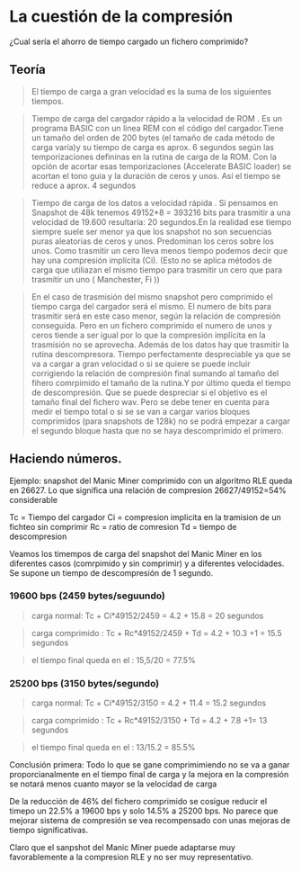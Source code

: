 # La cuestión de la compresión #


¿Cual sería el ahorro de tiempo cargado un fichero comprimido?


## Teoría ##


> El tiempo de carga a gran velocidad es la suma de los siguientes tiempos.

> Tiempo de carga del cargador rápido a la velocidad de ROM . Es un programa BASIC con un linea REM con el código del cargador.Tiene un tamaño del orden de 200 bytes (el tamaño de cada método de carga  varía)y su tiempo de carga es aprox. 6 segundos según las temporizaciones defininas en la rutina de carga de la ROM. Con la opción de acortar esas temporizaciones (Accelerate BASIC loader) se acortan el tono guia y la duración de ceros y unos. Así el tiempo se reduce a aprox. 4 segundos

> Tiempo de carga de los datos a velocidad rápida . Si pensamos en Snapshot de 48k  tenemos  49152\*8 = 393216 bits para trasmitir a una velocidad de 19.600 resultaría: 20 segundos.En la realidad ese tiempo siempre suele ser menor ya que los snapshot no son secuencias puras aleatorias de ceros y unos. Predominan los ceros sobre los unos. Como trasmitir un cero lleva menos tiempo podemos decir que hay una compresión implícita (Ci). (Esto no se aplica métodos de carga que utiliazan el mismo tiempo para trasmitir un cero que para trasmitir un uno ( Manchester, Fi ))

> En el caso de trasmisión del mismo snapshot pero comprimido el tiempo carga del cargador será el mismo. El numero de bits para trasmitir será en este caso menor, según la relación de compresión conseguida. Pero en un fichero comprimido el numero de unos y ceros tiende a ser igual por lo que la compresión implícita en la trasmisión no se aprovecha. Además de los datos hay que trasmitir la rutina descompresora. Tiempo perfectamente despreciable ya que se va a cargar a gran velocidad o si se quiere se puede incluir corrigiendo la relación de compresión final sumando al tamaño del fihero comrpimido el tamaño de la rutina.Y por último queda el tiempo de descompresión. Que se puede despreciar si el objetivo es el tamaño final del fichero wav. Pero se debe tener en cuenta para medir el tiempo total o si se se van a cargar varios bloques comprimidos (para snapshots de 128k) no se podrá empezar a cargar el segundo bloque hasta que no se haya descomprimido el primero.

## Haciendo números. ##

Ejemplo: snapshot del Manic Miner comprimido con un algoritmo RLE queda en 26627.
Lo que significa una relación de compresion 26627/49152=54% considerable

Tc = Tiempo del cargador
Ci = compresion implicita en la tramision de un fichteo sin comprimir
Rc = ratio de comresion
Td = tiempo de descompresion

Veamos los timempos de carga del snapshot del Manic Miner en los diferentes casos (comrpimido y sin comprimir) y a diferentes velocidades. Se supone un tiempo de descompresión de 1 segundo.

### 19600 bps  (2459 bytes/seguundo) ###

> carga normal: Tc + Ci\*49152/2459 = 4.2 + 15.8 = 20 segundos

> carga comprimido : Tc + Rc\*49152/2459 + Td = 4.2 + 10.3 +1 = 15.5 segundos

> el tiempo final queda en el : 15,5/20 = 77.5%


### 25200 bps  (3150 bytes/segundo) ###

> carga normal: Tc + Ci\*49152/3150 =  4.2 + 11.4 = 15.2 segundos

> carga comprimido : Tc + Rc\*49152/3150 + Td = 4.2 + 7.8 +1= 13 segundos

> el tiempo final queda en el :  13/15.2 = 85.5%

Conclusión primera: Todo lo que se gane comprimimiendo no se va a ganar proporcianalmente en el tiempo final de carga y la mejora en la compresión se notará menos cuanto mayor se la velocidad de carga

De la reducción de 46% del fichero comprimido se cosigue reducir el timepo un 22.5% a 19600 bps y  solo  14.5% a 25200 bps. No parece que mejorar sistema de compresión se vea recompensado con unas mejoras de tiempo significativas.

Claro que el sanpshot del Manic Miner puede adaptarse muy favorablemente a la compresion RLE y no ser muy representativo.